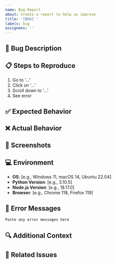 ```yaml
---
name: Bug Report
about: Create a report to help us improve
title: '[BUG] '
labels: bug
assignees: ''
---
```


## 🐛 Bug Description
<!-- A clear and concise description of what the bug is -->

## 📋 Steps to Reproduce
1. Go to '...'
2. Click on '...'
3. Scroll down to '...'
4. See error

## ✅ Expected Behavior
<!-- What you expected to happen -->

## ❌ Actual Behavior
<!-- What actually happened -->

## 📸 Screenshots
<!-- If applicable, add screenshots -->

## 💻 Environment
- **OS**: [e.g., Windows 11, macOS 14, Ubuntu 22.04]
- **Python Version**: [e.g., 3.10.5]
- **Node.js Version**: [e.g., 18.17.0]
- **Browser**: [e.g., Chrome 118, Firefox 119]

## 📝 Error Messages
```
Paste any error messages here
```

## 🔍 Additional Context
<!-- Add any other context about the problem -->

## 🔗 Related Issues
<!-- Link to related issues if any -->
